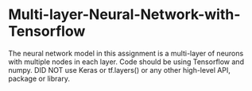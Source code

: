# Multi-layer-Neural-Network-with-Tensorflow

The neural network model in this assignment is a multi-layer of neurons with multiple nodes in each layer.
Code should be using Tensorflow and numpy. DID NOT use Keras or tf.layers() or any other high-level API, package or library.
